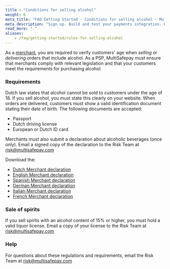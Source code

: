 ```yaml
---
title : "Conditions for selling alcohol"
weight: 6
meta_title: "FAQ Getting Started - Conditions for selling alcohol - MultiSafepay Docs"
meta_description: "Sign up. Build and test your payments integration. Explore our products and services. Use our API Reference, SDKs, and wrappers. Get support."
read_more: "."
aliases:
    - /faq/getting-started/rules-for-selling-alcohol
---
```


As a [merchant](/faq/general/multisafepay-glossary/#merchant), you are required to verify customers' age when _selling_ or _delivering_ orders that include alcohol. As a PSP, MultiSafepay must ensure that merchants comply with relevant legislation and that your customers meet the requirements for purchasing alcohol.

### Requirements

Dutch law states that alcohol cannot be sold to customers under the age of 18. If you sell alcohol, you must state this clearly on your website. When orders are delivered, customers must show a valid identification document stating their date of birth. The following documents are accepted:

* Passport
* Dutch driving license
* European or Dutch ID card

Merchants must also submit a declaration about alcoholic beverages (once only). Email a signed copy of the declaration to the Risk Team at <risk@multisafepay.com>

Download the:

* [Dutch Merchant declaration](/faq/getting-started/form/NL-Verklaring_alcoholische_dranken.pdf)   
* [English Merchant declaration](/faq/getting-started/form/EN-Declaration_alcoholic_beverages.pdf)  
* [Spanish Merchant declaration](/faq/getting-started/form/ES-Declaración_sobre_bebidas_alcohólicas.docx)  
* [German Merchant declaration](/faq/getting-started/form/DE-Erklärung_für_alkoholischen_Getränke.pdf)  
* [Italian Merchant declaration](/faq/getting-started/form/IT-Dichiarazione_per_la_vendita_di_bevande_alcoliche.docx)  
* [French Merchant declaration](/faq/getting-started/form/FR-Déclaration_des_boissons_alcoolisées.pdf)  

### Sale of spirits

If you sell spirits with an alcohol content of 15% or higher, you must hold a valid liquor license. Email a copy of your license to the Risk Team at <risk@multisafepay.com>

### Help

For questions about these regulations and requirements, email the Risk Team at <risk@multisafepay.com>

